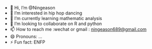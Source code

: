 - 👋 Hi, I’m @Ningeason
- 👀 I’m interested in hip hop dancing
- 🌱 I’m currently learning mathematic analysis
- 💞️ I’m looking to collaborate on R and python
- 📫 How to reach me :wechat or gmail : ningeason689@gmail.com
- 😄 Pronouns: ...
- ⚡ Fun fact: ENFP

<!---
Ningeason/Ningeason is a ✨ special ✨ repository because its `README.md` (this file) appears on your GitHub profile.
You can click the Preview link to take a look at your changes.
--->
